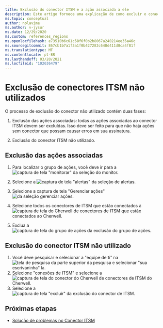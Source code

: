 ```yaml
---
title: Exclusão do conector ITSM e a ação associada a ele
description: Este artigo fornece uma explicação de como excluir o conector de ITSM e os grupos de ação associados a ele.
ms.topic: conceptual
author: nolavime
ms.author: v-jysur
ms.date: 12/29/2020
ms.custom: references_regions
ms.openlocfilehash: e73510b6c61c58f6f0b2b8067a240214ee35a46c
ms.sourcegitcommit: 867cb1b7a1f3a1f0b427282c648d411d0ca4f81f
ms.translationtype: MT
ms.contentlocale: pt-BR
ms.lasthandoff: 03/20/2021
ms.locfileid: "102036479"
---
```

# <a name="deletion-of-unused-itsm-connectors"></a>Exclusão de conectores ITSM não utilizados

O processo de exclusão do conector não utilizado contém duas fases:

1. Exclusão das ações associadas: todas as ações associadas ao conector ITSM devem ser excluídas. Isso deve ser feito para que não haja ações sem conector que possam causar erros em sua assinatura.

2. Exclusão do conector ITSM não utilizado.

## <a name="deletion-of-the-associated-actions"></a>Exclusão das ações associadas

1. Para localizar o grupo de ações, você deve ir para a  ![ captura de tela "monitorar" da seleção do monitor.](media/itsmc-connector-deletion/itsmc-monitor-selection.png)

2. Selecione a  ![ captura de tela "alertas" da seleção de alertas.](media/itsmc-connector-deletion/itsmc-alert-selection.png)
3. Selecione a captura de tela "Gerenciar ações"  ![ da seleção gerenciar ações.](media/itsmc-connector-deletion/itsmc-actions-selection.png)
4. Selecione todos os conectores de ITSM que estão conectados à  ![ captura de tela do Cherwell de conectores de ITSM que estão conectados ao Cherwell.](media/itsmc-connector-deletion/itsmc-actions-screen.png)
5. Exclua a  ![ captura de tela do grupo de ações da exclusão do grupo de ações.](media/itsmc-connector-deletion/itsmc-action-deletion.png)

## <a name="deletion-of-the-unused-itsm-connector"></a>Exclusão do conector ITSM não utilizado

1. Você deve pesquisar e selecionar a "equipe de ti" na  ![ tela de pesquisa da parte superior da pesquisa e selecionar "sua escrivaninha" la.](media/itsmc-connector-deletion/itsmc-connector-selection.png)
2. Selecione "conexões de ITSM" e selecione a  ![ captura de tela do conector do Cherwell de conectores de ITSM do Cherwell.](media/itsmc-connector-deletion/itsmc-cherwell-connector.png)
3. Selecione a  ![ captura de tela "excluir" da exclusão do conector de ITSM.](media/itsmc-connector-deletion/itsmc-connector-deletion.png)

## <a name="next-steps"></a>Próximas etapas

* [Solução de problemas no Conector ITSM](./itsmc-resync-servicenow.md)
